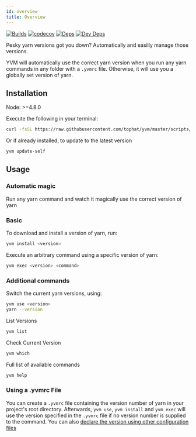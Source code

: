 ```yaml
---
id: overview
title: Overview
---
```


[![Builds](https://img.shields.io/circleci/project/github/tophat/yvm/master.svg)](https://circleci.com/gh/tophat/yvm) [![codecov](https://codecov.io/gh/tophat/yvm/branch/master/graph/badge.svg?token=idXHLksicU)](https://codecov.io/gh/tophat/yvm) [![Deps](https://david-dm.org/tophat/yvm/status.svg)](https://david-dm.org/tophat/yvm) [![Dev Deps](https://david-dm.org/tophat/yvm/dev-status.svg)](https://david-dm.org/tophat/yvm?type=dev)

Pesky yarn versions got you down? Automatically and easilly manage those versions.

YVM will automatically use the correct yarn version when you run any yarn commands in any folder with a `.yvmrc` file. Otherwise, it will use you a globally set version of yarn.


## Installation
Node: >=4.8.0


Execute the following in your terminal:

```bash
curl -fsSL https://raw.githubusercontent.com/tophat/yvm/master/scripts/install.sh | bash
```

Or if already installed, to update to the latest version
```bash
yvm update-self
```

## Usage

### Automatic magic
Run any yarn command and watch it magically use the correct version of yarn

### Basic

To download and install a version of yarn, run:

```bash
yvm install <version>
```

Execute an arbitrary command using a specific version of yarn:

```bash
yvm exec <version> <command>
```

### Additional commands
Switch the current yarn versions, using:

```bash
yvm use <version>
yarn --version
```

List Versions
```bash
yvm list
```

Check Current Version
```bash
yvm which
```

Full list of available commands
```bash
yvm help
```

### Using a .yvmrc File
You can create a `.yvmrc` file containing the version number of yarn in your project's root directory. Afterwards, `yvm use`, `yvm install` and `yvm exec` will use the version specified in the `.yvmrc` file if no version number is supplied to the command.
You can also [declare the version using other configuration files](/docs/faq)
